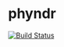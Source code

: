 # phyndr

[![Build Status](https://travis-ci.org/richfitz/phyndr.png?branch=master)](https://travis-ci.org/richfitz/phyndr)
